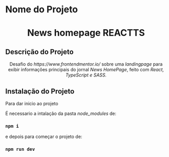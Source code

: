 # Nome do Projeto

<h1 align="center">News homepage REACTTS</h1>

## Descrição do Projeto

<p align="center">Desafio do <i>https://www.frontendmentor.io/ </i> sobre uma <i>landingpage</i> para exibir informaçôes principais do jornal <i>News HomePage</i>, feito com <i>React, TypeScript e SASS.</i></p>

## Instalação do Projeto



<p >Para dar inicio ao projeto<p>
<p>É necessario a intalação da pasta <i>node_modules</i> de:</p>

### `npm i`

<p>e depois para começar o projeto de:<p>

### `npm run dev`
